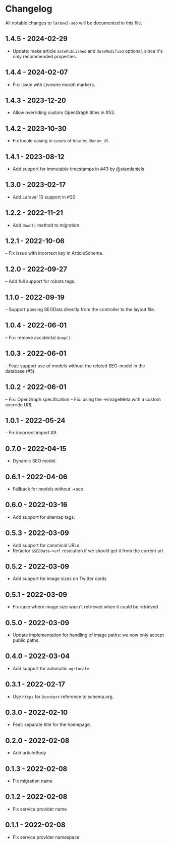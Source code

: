 # Changelog

All notable changes to `laravel-seo` will be documented in this file.

## 1.4.5 - 2024-02-29

- Update: make article `datePublished` and `dateModified` optional, since it's only recommended properties.

## 1.4.4 - 2024-02-07

- Fix: issue with Livewire morph markers.

## 1.4.3 - 2023-12-20

- Allow overriding custom OpenGraph titles in #53.

## 1.4.2 - 2023-10-30

- Fix locale casing in cases of locales like `en_US`.

## 1.4.1 - 2023-08-12

- Add support for immutable timestamps in #43 by @standaniels

## 1.3.0 - 2023-02-17

- Add Laravel 10 support in #30

## 1.2.2 - 2022-11-21

- Add `down()` method to migration.

## 1.2.1 - 2022-10-06

– Fix issue with incorrect key in ArticleSchema.

## 1.2.0 - 2022-09-27

– Add full support for robots tags.

## 1.1.0 - 2022-09-19

– Support passing SEOData directly from the controller to the layout file.

## 1.0.4 - 2022-06-01

– Fix: remove accidental `dump()`.

## 1.0.3 - 2022-06-01

– Feat: support use of models without the related SEO-model in the database (#5).

## 1.0.2 - 2022-06-01

– Fix: OpenGraph specification
– Fix: using the ->imageMeta with a custom override URL.

## 1.0.1 - 2022-05-24

– Fix incorrect import #9.

## 0.7.0 - 2022-04-15

- Dynamic SEO model.

## 0.6.1 - 2022-04-06

- Fallback for models without ->seo.

## 0.6.0 - 2022-03-16

- Add support for sitemap tags.

## 0.5.3 - 2022-03-09

- Add support for canonical URLs.
- Refactor `$SEOData->url` resolution if we should get it from the current url.

## 0.5.2 - 2022-03-09

- Add support for image sizes on Twitter cards

## 0.5.1 - 2022-03-09

- Fix case where image size wasn't retrieved when it could be retrieved

## 0.5.0 - 2022-03-09

- Update implementation for handling of image paths: we now only accept public paths.

## 0.4.0 - 2022-03-04

- Add support for automatic `og:locale`

## 0.3.1 - 2022-02-17

- Use `https` for `@context` reference to schema.org.

## 0.3.0 - 2022-02-10

- Feat: separate title for the homepage.

## 0.2.0 - 2022-02-08

- Add articleBody

## 0.1.3 - 2022-02-08

- Fix migration name

## 0.1.2 - 2022-02-08

- Fix service provider name

## 0.1.1 - 2022-02-08

- Fix service provider namespace
